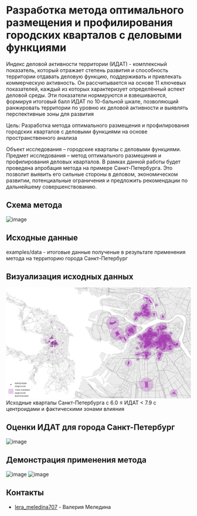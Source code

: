 # Разработка метода оптимального размещения и профилирования городских кварталов с деловыми функциями


Индекс деловой активности территории (ИДАТ) - комплексный показатель, который отражает степень развития и способность территории отдавать деловую функцию, поддерживать и привлекать коммерческую активность. Он рассчитывается на основе 11 ключевых показателей, каждый из которых характеризует определённый аспект деловой среды. Эти показатели нормируются и взвешиваются, формируя итоговый балл ИДАТ по 10-бальной шкале, позволяющий ранжировать территории по уровню их деловой активности и выявлять перспективные зоны для развития

Цель: Разработка метода оптимального размещения и профилирования городских кварталов с деловыми функциями на основе пространственного анализа
 

Объект исследования – городские кварталы с деловыми функциями.
Предмет исследования – метод оптимального размещения и профилирования деловых кварталов.
В рамках данной работы будет проведена апробация метода на примере Санкт-Петербурга. Это позволит выявить его сильные стороны в деловом, экономическом развитии, потенциальные ограничения и предложить рекомендации по дальнейшему совершенствованию.



## Схема метода
![image](https://github.com/user-attachments/assets/39df9c59-c526-4e1e-b3cd-232bb2d42b60)

## Исходные данные
examples/data - итоговые данные полученые в результате применения метода на территорию города Санкт-Петербург

## Визуализация исходных данных
![image](https://github.com/lerameledina707/optimal-placement-and-profiling-of-urban-neighborhoods-with-business-functions/blob/main/images/example_1.jpg?raw=true)
Исходные кварталы Санкт-Петербурга с 6.0 ≤ ИДАТ < 7.9 с центроидами и фактическими зонами влияния

## Оценки ИДАТ для города Санкт-Петербург
![image](https://github.com/user-attachments/assets/371c1b5d-b4b2-4712-8305-66810aedf4bc)

## Демонстрация применения метода

![image](https://github.com/user-attachments/assets/96c195e7-ef0c-44f6-abda-2f9adfbb8ca0)
![image](https://github.com/user-attachments/assets/053185f8-6668-443f-85e5-a9535d24d7ea)


## Контакты
- [lera_meledina707](https://t.me/lera_meledina707) - Валерия Меледина
